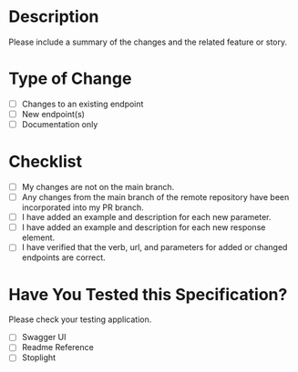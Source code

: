 # Description

Please include a summary of the changes and the related feature or story.

# Type of Change

- [ ] Changes to an existing endpoint
- [ ] New endpoint(s)
- [ ] Documentation only

# Checklist

- [ ] My changes are not on the main branch.
- [ ] Any changes from the main branch of the remote repository have been incorporated into my PR branch.
- [ ] I have added an example and description for each new parameter.
- [ ] I have added an example and description for each new response element.
- [ ] I have verified that the verb, url, and parameters for added or changed endpoints are correct.

# Have You Tested this Specification?

Please check your testing application.

- [ ] Swagger UI
- [ ] Readme Reference
- [ ] Stoplight
